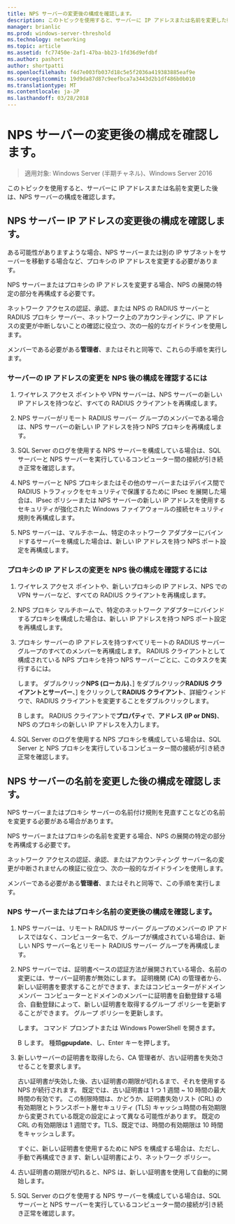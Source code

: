 ```yaml
---
title: NPS サーバーの変更後の構成を確認します。
description: このトピックを使用すると、サーバーに IP アドレスまたは名前を変更した後は、Windows Server 2016 のネットワーク ポリシー サーバーの構成を確認します。
manager: brianlic
ms.prod: windows-server-threshold
ms.technology: networking
ms.topic: article
ms.assetid: fc77450e-2af1-47ba-bb23-1fd36d9efdbf
ms.author: pashort
author: shortpatti
ms.openlocfilehash: f4d7e003fb037d18c5e5f2036a419383885eaf9e
ms.sourcegitcommit: 19d9da87d87c9eefbca7a3443d2b1df486b0b010
ms.translationtype: MT
ms.contentlocale: ja-JP
ms.lasthandoff: 03/28/2018
---
```

# <a name="verify-configuration-after-nps-server-changes"></a>NPS サーバーの変更後の構成を確認します。

>適用対象: Windows Server (半期チャネル)、Windows Server 2016

このトピックを使用すると、サーバーに IP アドレスまたは名前を変更した後は、NPS サーバーの構成を確認します。

## <a name="verify-configuration-after-an-nps-server-ip-address-change"></a>NPS サーバー IP アドレスの変更後の構成を確認します。

ある可能性がありますような場合、NPS サーバーまたは別の IP サブネットをサーバーを移動する場合など、プロキシの IP アドレスを変更する必要があります。 

NPS サーバーまたはプロキシの IP アドレスを変更する場合、NPS の展開の特定の部分を再構成する必要です。 

ネットワーク アクセスの認証、承認、または NPS の RADIUS サーバーと RADIUS プロキシ サーバー、ネットワーク上のアカウンティングに、IP アドレスの変更が中断しないことの確認に役立つ、次の一般的なガイドラインを使用します。

メンバーである必要がある**管理者**、またはそれと同等で、これらの手順を実行します。

### <a name="to-verify-configuration-after-an-nps-server-ip-address-change"></a>サーバーの IP アドレスの変更を NPS 後の構成を確認するには

1. ワイヤレス アクセス ポイントや VPN サーバーは、NPS サーバーの新しい IP アドレスを持つなど、すべての RADIUS クライアントを再構成します。

2. NPS サーバーがリモート RADIUS サーバー グループのメンバーである場合は、NPS サーバーの新しい IP アドレスを持つ NPS プロキシを再構成します。

3. SQL Server のログを使用する NPS サーバーを構成している場合は、SQL サーバーと NPS サーバーを実行しているコンピューター間の接続が引き続き正常を確認します。

4. NPS サーバーと NPS プロキシまたはその他のサーバーまたはデバイス間で RADIUS トラフィックをセキュリティで保護するために IPsec を展開した場合は、IPsec ポリシーまたは NPS サーバーの新しい IP アドレスを使用するセキュリティが強化された Windows ファイアウォールの接続セキュリティ規則を再構成します。

5. NPS サーバーは、マルチホーム、特定のネットワーク アダプターにバインドするサーバーを構成した場合は、新しい IP アドレスを持つ NPS ポート設定を再構成します。

### <a name="to-verify-configuration-after-an-nps-proxy-ip-address-change"></a>プロキシの IP アドレスの変更を NPS 後の構成を確認するには

1. ワイヤレス アクセス ポイントや、新しいプロキシの IP アドレス、NPS での VPN サーバーなど、すべての RADIUS クライアントを再構成します。

2. NPS プロキシ マルチホームで、特定のネットワーク アダプターにバインドするプロキシを構成した場合は、新しい IP アドレスを持つ NPS ポート設定を再構成します。

3. プロキシ サーバーの IP アドレスを持つすべてリモートの RADIUS サーバー グループのすべてのメンバーを再構成します。 RADIUS クライアントとして構成されている NPS プロキシを持つ NPS サーバーごとに、このタスクを実行するには。

    します。 ダブルクリック**NPS (ローカル)**、] をダブルクリック**RADIUS クライアントとサーバー**、] をクリックして**RADIUS クライアント**、詳細ウィンドウで、RADIUS クライアントを変更することをダブルクリックします。

    B します。 RADIUS クライアントで**プロパティ**で、**アドレス \(IP or DNS\)**、NPS のプロキシの新しい IP アドレスを入力します。

4. SQL Server のログを使用する NPS プロキシを構成している場合は、SQL Server と NPS プロキシを実行しているコンピューター間の接続が引き続き正常を確認します。

## <a name="verify-configuration-after-renaming-an-nps-server"></a>NPS サーバーの名前を変更した後の構成を確認します。

NPS サーバーまたはプロキシ サーバーの名前付け規則を見直すことなどの名前を変更する必要がある場合があります。

NPS サーバーまたはプロキシの名前を変更する場合、NPS の展開の特定の部分を再構成する必要です。 

ネットワーク アクセスの認証、承認、またはアカウンティング サーバー名の変更が中断されませんの検証に役立つ、次の一般的なガイドラインを使用します。

メンバーである必要がある**管理者**、またはそれと同等で、この手順を実行します。

### <a name="to-verify-configuration-after-an-nps-server-or-proxy-name-change"></a>NPS サーバーまたはプロキシ名前の変更後の構成を確認します。

1. NPS サーバーは、リモート RADIUS サーバー グループのメンバーの IP アドレスではなく、コンピューター名で、グループが構成されている場合は、新しい NPS サーバー名とリモート RADIUS サーバー グループを再構成します。

2. NPS サーバーでは、証明書ベースの認証方法が展開されている場合、名前の変更には、サーバー証明書が無効にします。 証明機関 (CA) の管理者から、新しい証明書を要求することができます、またはコンピューターがドメイン メンバー コンピューターとドメインのメンバーに証明書を自動登録する場合、自動登録によって、新しい証明書を取得するグループ ポリシーを更新することができます。 グループ ポリシーを更新します。

    します。 コマンド プロンプトまたは Windows PowerShell を開きます。

    B します。 種類**gpupdate**、し、Enter キーを押します。


3. 新しいサーバーの証明書を取得したら、CA 管理者が、古い証明書を失効させることを要求します。 

     古い証明書が失効した後、古い証明書の期限が切れるまで、それを使用する NPS が続行されます。 既定では、古い証明書は 1 つ 1 週間 ~ 10 時間の最大時間の有効です。 この制限時間は、かどうか、証明書失効リスト (CRL) の有効期限とトランスポート層セキュリティ (TLS) キャッシュ時間の有効期限から変更されている既定の設定によって異なる可能性があります。 既定の CRL の有効期限は 1 週間です。TLS、既定では、時間の有効期限は 10 時間をキャッシュします。 

     すぐに、新しい証明書を使用するために NPS を構成する場合は、ただし、手動で再構成できます、新しい証明書により、ネットワーク ポリシー。

4. 古い証明書の期限が切れると、NPS は、新しい証明書を使用して自動的に開始します。 

5. SQL Server のログを使用する NPS サーバーを構成している場合は、SQL サーバーと NPS サーバーを実行しているコンピューター間の接続が引き続き正常を確認します。

